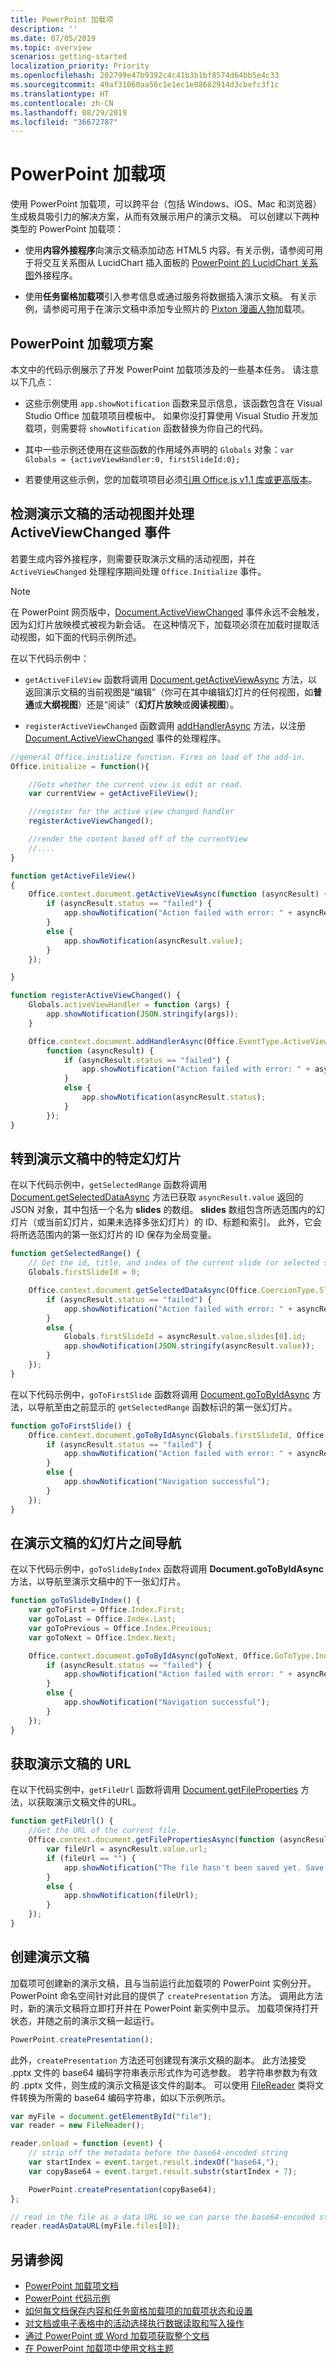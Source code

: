```yaml
---
title: PowerPoint 加载项
description: ''
ms.date: 07/05/2019
ms.topic: overview
scenarios: getting-started
localization_priority: Priority
ms.openlocfilehash: 202799e47b9392c4c41b3b1bf8574d64bb5e4c33
ms.sourcegitcommit: 49af31060aa56c1e1ec1e08682914d3cbefc3f1c
ms.translationtype: HT
ms.contentlocale: zh-CN
ms.lasthandoff: 08/29/2019
ms.locfileid: "36672787"
---
```

# <a name="powerpoint-add-ins"></a>PowerPoint 加载项

使用 PowerPoint 加载项，可以跨平台（包括 Windows、iOS、Mac 和浏览器）生成极具吸引力的解决方案，从而有效展示用户的演示文稿。 可以创建以下两种类型的 PowerPoint 加载项：

- 使用**内容外接程序**向演示文稿添加动态 HTML5 内容。有关示例，请参阅可用于将交互关系图从 LucidChart 插入面板的 [PowerPoint 的 LucidChart 关系图](https://appsource.microsoft.com/product/office/WA104380117)外接程序。

- 使用**任务窗格加载项**引入参考信息或通过服务将数据插入演示文稿。 有关示例，请参阅可用于在演示文稿中添加专业照片的 [Pixton 漫画人物](https://appsource.microsoft.com/product/office/WA104380907)加载项。 

## <a name="powerpoint-add-in-scenarios"></a>PowerPoint 加载项方案

本文中的代码示例展示了开发 PowerPoint 加载项涉及的一些基本任务。 请注意以下几点：

- 这些示例使用 `app.showNotification` 函数来显示信息，该函数包含在 Visual Studio Office 加载项项目模板中。 如果你没打算使用 Visual Studio 开发加载项，则需要将 `showNotification` 函数替换为你自己的代码。 

- 其中一些示例还使用在这些函数的作用域外声明的 `Globals` 对象：`var Globals = {activeViewHandler:0, firstSlideId:0};`

- 若要使用这些示例，您的加载项项目必须[引用 Office.js v1.1 库或更高版本](../develop/referencing-the-javascript-api-for-office-library-from-its-cdn.md)。

## <a name="detect-the-presentations-active-view-and-handle-the-activeviewchanged-event"></a>检测演示文稿的活动视图并处理 ActiveViewChanged 事件

若要生成内容外接程序，则需要获取演示文稿的活动视图，并在 `ActiveViewChanged` 处理程序期间处理 `Office.Initialize` 事件。

> [!NOTE]
> 在 PowerPoint 网页版中，[Document.ActiveViewChanged](/javascript/api/office/office.document) 事件永远不会触发，因为幻灯片放映模式被视为新会话。 在这种情况下，加载项必须在加载时提取活动视图，如下面的代码示例所述。

在以下代码示例中：

- `getActiveFileView` 函数将调用 [Document.getActiveViewAsync](/javascript/api/office/office.document#getactiveviewasync-options--callback-) 方法，以返回演示文稿的当前视图是“编辑”（你可在其中编辑幻灯片的任何视图，如**普通**或**大纲视图**）还是“阅读”（**幻灯片放映**或**阅读视图**）。

- `registerActiveViewChanged` 函数调用 [addHandlerAsync](/javascript/api/office/office.document#addhandlerasync-eventtype--handler--options--callback-) 方法，以注册 [Document.ActiveViewChanged](/javascript/api/office/office.document) 事件的处理程序。


```js
//general Office.initialize function. Fires on load of the add-in.
Office.initialize = function(){

    //Gets whether the current view is edit or read.
    var currentView = getActiveFileView();

    //register for the active view changed handler
    registerActiveViewChanged();

    //render the content based off of the currentView
    //....
}

function getActiveFileView()
{
    Office.context.document.getActiveViewAsync(function (asyncResult) {
        if (asyncResult.status == "failed") {
            app.showNotification("Action failed with error: " + asyncResult.error.message);
        }
        else {
            app.showNotification(asyncResult.value);
        }
    });

}

function registerActiveViewChanged() {
    Globals.activeViewHandler = function (args) {
        app.showNotification(JSON.stringify(args));
    }

    Office.context.document.addHandlerAsync(Office.EventType.ActiveViewChanged, Globals.activeViewHandler,
        function (asyncResult) {
            if (asyncResult.status == "failed") {
                app.showNotification("Action failed with error: " + asyncResult.error.message);
            }
            else {
                app.showNotification(asyncResult.status);
            }
        });
}
```

## <a name="navigate-to-a-particular-slide-in-the-presentation"></a>转到演示文稿中的特定幻灯片

在以下代码示例中，`getSelectedRange` 函数将调用 [Document.getSelectedDataAsync](/javascript/api/office/office.document#getselecteddataasync-coerciontype--options--callback-) 方法已获取 `asyncResult.value` 返回的 JSON 对象，其中包括一个名为 **slides** 的数组。 **slides** 数组包含所选范围内的幻灯片（或当前幻灯片，如果未选择多张幻灯片）的 ID、标题和索引。 此外，它会将所选范围内的第一张幻灯片的 ID 保存为全局变量。

```js
function getSelectedRange() {
    // Get the id, title, and index of the current slide (or selected slides) and store the first slide id */
    Globals.firstSlideId = 0;

    Office.context.document.getSelectedDataAsync(Office.CoercionType.SlideRange, function (asyncResult) {
        if (asyncResult.status == "failed") {
            app.showNotification("Action failed with error: " + asyncResult.error.message);
        }
        else {
            Globals.firstSlideId = asyncResult.value.slides[0].id;
            app.showNotification(JSON.stringify(asyncResult.value));
        }
    });
}
```

在以下代码示例中，`goToFirstSlide` 函数将调用 [Document.goToByIdAsync](/javascript/api/office/office.document#gotobyidasync-id--gototype--options--callback-) 方法，以导航至由之前显示的 `getSelectedRange` 函数标识的第一张幻灯片。

```js
function goToFirstSlide() {
    Office.context.document.goToByIdAsync(Globals.firstSlideId, Office.GoToType.Slide, function (asyncResult) {
        if (asyncResult.status == "failed") {
            app.showNotification("Action failed with error: " + asyncResult.error.message);
        }
        else {
            app.showNotification("Navigation successful");
        }
    });
}
```

## <a name="navigate-between-slides-in-the-presentation"></a>在演示文稿的幻灯片之间导航

在以下代码示例中，`goToSlideByIndex` 函数将调用 **Document.goToByIdAsync** 方法，以导航至演示文稿中的下一张幻灯片。

```js
function goToSlideByIndex() {
    var goToFirst = Office.Index.First;
    var goToLast = Office.Index.Last;
    var goToPrevious = Office.Index.Previous;
    var goToNext = Office.Index.Next;

    Office.context.document.goToByIdAsync(goToNext, Office.GoToType.Index, function (asyncResult) {
        if (asyncResult.status == "failed") {
            app.showNotification("Action failed with error: " + asyncResult.error.message);
        }
        else {
            app.showNotification("Navigation successful");
        }
    });
}
```

## <a name="get-the-url-of-the-presentation"></a>获取演示文稿的 URL

在以下代码实例中，`getFileUrl` 函数将调用 [Document.getFileProperties](/javascript/api/office/office.document#getfilepropertiesasync-options--callback-) 方法，以获取演示文稿文件的URL。

```js
function getFileUrl() {
    //Get the URL of the current file.
    Office.context.document.getFilePropertiesAsync(function (asyncResult) {
        var fileUrl = asyncResult.value.url;
        if (fileUrl == "") {
            app.showNotification("The file hasn't been saved yet. Save the file and try again");
        }
        else {
            app.showNotification(fileUrl);
        }
    });
}
```

## <a name="create-a-presentation"></a>创建演示文稿

加载项可创建新的演示文稿，且与当前运行此加载项的 PowerPoint 实例分开。 PowerPoint 命名空间针对此目的提供了 `createPresentation` 方法。 调用此方法时，新的演示文稿将立即打开并在 PowerPoint 新实例中显示。 加载项保持打开状态，并随之前的演示文稿一起运行。

```js
PowerPoint.createPresentation();
```

此外，`createPresentation` 方法还可创建现有演示文稿的副本。 此方法接受 .pptx 文件的 base64 编码字符串表示形式作为可选参数。 若字符串参数为有效的 .pptx 文件，则生成的演示文稿是该文件的副本。 可以使用 [FileReader](https://developer.mozilla.org/docs/Web/API/FileReader) 类将文件转换为所需的 base64 编码字符串，如以下示例所示。

```js
var myFile = document.getElementById("file");
var reader = new FileReader();

reader.onload = function (event) {
    // strip off the metadata before the base64-encoded string
    var startIndex = event.target.result.indexOf("base64,");
    var copyBase64 = event.target.result.substr(startIndex + 7);

    PowerPoint.createPresentation(copyBase64);
};

// read in the file as a data URL so we can parse the base64-encoded string
reader.readAsDataURL(myFile.files[0]);
```

## <a name="see-also"></a>另请参阅

- [PowerPoint 加载项文档](index.md)
- [PowerPoint 代码示例](https://developer.microsoft.com/office/gallery/?filterBy=Samples,PowerPoint)
- [如何每文档保存内容和任务窗格加载项的加载项状态和设置](../develop/persisting-add-in-state-and-settings.md#how-to-save-add-in-state-and-settings-per-document-for-content-and-task-pane-add-ins)
- [对文档或电子表格中的活动选择执行数据读取和写入操作](../develop/read-and-write-data-to-the-active-selection-in-a-document-or-spreadsheet.md)
- [通过 PowerPoint 或 Word 加载项获取整个文档](../powerpoint/get-the-whole-document-from-an-add-in-for-powerpoint.md)
- [在 PowerPoint 加载项中使用文档主题](use-document-themes-in-your-powerpoint-add-ins.md)